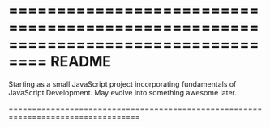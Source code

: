 ==================================================================================
                                    README
==================================================================================


Starting as a small JavaScript project incorporating fundamentals of JavaScript 
Development. May evolve into something awesome later.


==================================================================================
